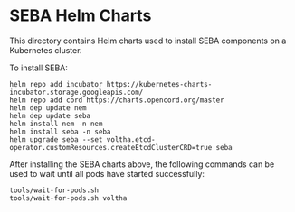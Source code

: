 # SEBA Helm Charts

This directory contains Helm charts used to install SEBA components on
a Kubernetes cluster.

To install SEBA:

```
helm repo add incubator https://kubernetes-charts-incubator.storage.googleapis.com/
helm repo add cord https://charts.opencord.org/master
helm dep update nem
helm dep update seba
helm install nem -n nem
helm install seba -n seba
helm upgrade seba --set voltha.etcd-operator.customResources.createEtcdClusterCRD=true seba
```

After installing the SEBA charts above, the following commands can be used to
wait until all pods have started successfully:

```
tools/wait-for-pods.sh
tools/wait-for-pods.sh voltha
```